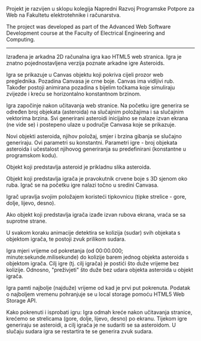 Projekt je razvijen u sklopu kolegija Napredni Razvoj Programske Potpore za Web na Fakultetu elektrotehnike i računarstva.

The project was developed as part of the Advanced Web Software Development course at the Faculty of Electrical Engineering and Computing.

----------------------------------------------------------------------------------------------------------------------------------------

Izrađena je arkadna 2D računalna igra kao HTML5 web stranica. Igra je znatno pojednostavljena verzija poznate arkadne igre Asteroids.

Igra se prikazuje u Canvas objektu koji pokriva cijeli prozor web preglednika. 
Pozadina Canvasa je crne boje. Canvas ima vidljivi rub. 
Također postoji animirana pozadina s bijelim točkama koje simuliraju zvijezde i kreću se horizontalno konstantnom brzinom.

Igra započinje nakon učitavanja web stranice. 
Na početku igre generira se određen broj objekata (asteroida) na slučajnim položajima i sa slučajnim vektorima brzina.
Svi generirani asteroidi inicijalno se nalaze izvan ekrana (ne vide se) i postepeno ulaze u područje Canvasa koje se prikazuje.

Novi objekti asteroida, njihov položaj, smjer i brzina gibanja se slučajno generiraju. Ovi parametri su konstantni. 
Parametri igre - broj objekata asteroida i učestalost njihovog generiranja su predefinirani (konstantne u programskom kodu). 

Objekt koji predstavlja asteroid je prikladnu slika asteroida.

Objekt koji predstavlja igrača je pravokutnik crvene boje s 3D sjenom oko ruba. Igrač se na početku igre nalazi točno u sredini Canvasa.

Igrač upravlja svojim položajem koristeći tipkovnicu (tipke strelice - gore, dolje, lijevo, desno).

Ako objekt koji predstavlja igrača izađe izvan rubova ekrana, vraća se sa suprotne strane.

U svakom koraku animacije detektira se kolizija (sudar) svih objekata s objektom igrača, te postoji zvuk prilikom sudara.

Igra mjeri vrijeme od pokretanja (od 00:00.000; minute:sekunde.milisekunde) do kolizije barem jednog objekta asteroida s objektom igrača. 
Cilj igre (tj. cilj igrača) je postići što duže vrijeme bez kolizije. Odnosno, "preživjeti" što duže bez udara objekta asteroida u objekt igrača.

Igra pamti najbolje (najduže) vrijeme od kad je prvi put pokrenuta. Podatak o najboljem vremenu pohranjuje se u local storage pomoću HTML5 Web Storage API.
   
Kako pokrenuti i isprobati igru:
Igra odmah kreće nakon učitavanja stranice, krećemo se strelicama (gore, dolje, lijevo, desno) po ekranu. Tijekom igre generiraju se asteroidi, a 
cilj igrača je ne sudariti se sa asteroidom. U slučaju sudara igra se restartira te se generira zvuk sudara. 
